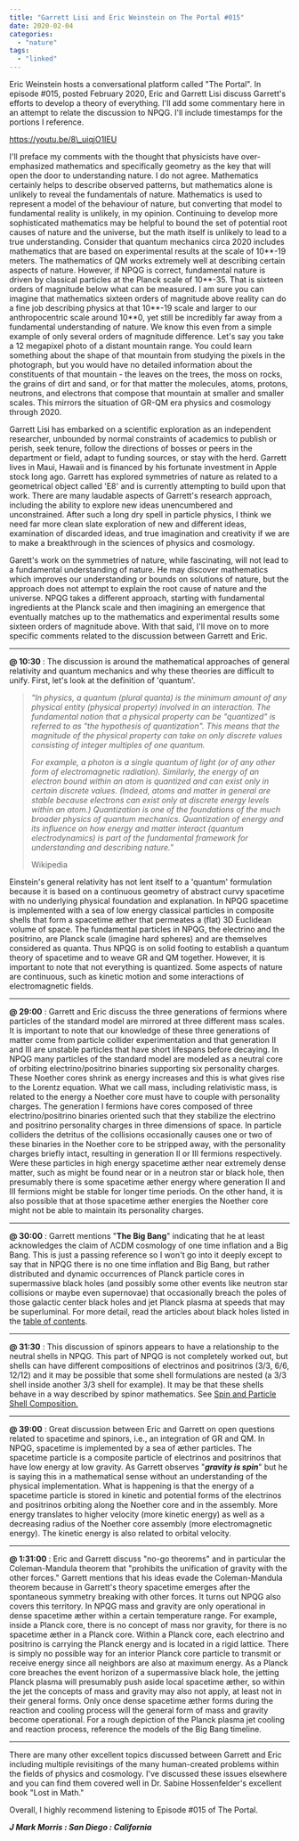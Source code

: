 ```yaml
---
title: "Garrett Lisi and Eric Weinstein on The Portal #015"
date: 2020-02-04
categories: 
  - "nature"
tags: 
  - "linked"
---
```


Eric Weinstein hosts a conversational platform called "The Portal". In episode #015, posted February 2020, Eric and Garrett Lisi discuss Garrett's efforts to develop a theory of everything. I'll add some commentary here in an attempt to relate the discussion to NPQG. I'll include timestamps for the portions I reference.

https://youtu.be/8\_uiqjO1IEU

I'll preface my comments with the thought that physicists have over-emphasized mathematics and specifically geometry as the key that will open the door to understanding nature. I do not agree. Mathematics certainly helps to describe observed patterns, but mathematics alone is unlikely to reveal the fundamentals of nature. Mathematics is used to represent a model of the behaviour of nature, but converting that model to fundamental reality is unlikely, in my opinion. Continuing to develop more sophisticated mathematics may be helpful to bound the set of potential root causes of nature and the universe, but the math itself is unlikely to lead to a true understanding. Consider that quantum mechanics circa 2020 includes mathematics that are based on experimental results at the scale of 10\*\*-19 meters. The mathematics of QM works extremely well at describing certain aspects of nature. However, if NPQG is correct, fundamental nature is driven by classical particles at the Planck scale of 10\*\*-35. That is sixteen orders of magnitude below what can be measured. I am sure you can imagine that mathematics sixteen orders of magnitude above reality can do a fine job describing physics at that 10\*\*-19 scale and larger to our anthropocentric scale around 10\*\*0, yet still be incredibly far away from a fundamental understanding of nature. We know this even from a simple example of only several orders of magnitude difference. Let's say you take a 12 megapixel photo of a distant mountain range. You could learn something about the shape of that mountain from studying the pixels in the photograph, but you would have no detailed information about the constituents of that mountain - the leaves on the trees, the moss on rocks, the grains of dirt and sand, or for that matter the molecules, atoms, protons, neutrons, and electrons that compose that mountain at smaller and smaller scales. This mirrors the situation of GR-QM era physics and cosmology through 2020.

Garrett Lisi has embarked on a scientific exploration as an independent researcher, unbounded by normal constraints of academics to publish or perish, seek tenure, follow the directions of bosses or peers in the department or field, adapt to funding sources, or stay with the herd. Garrett lives in Maui, Hawaii and is financed by his fortunate investment in Apple stock long ago. Garrett has explored symmetries of nature as related to a geometrical object called 'E8' and is currently attempting to build upon that work. There are many laudable aspects of Garrett's research approach, including the ability to explore new ideas unencumbered and unconstrained. After such a long dry spell in particle physics, I think we need far more clean slate exploration of new and different ideas, examination of discarded ideas, and true imagination and creativity if we are to make a breakthrough in the sciences of physics and cosmology.

Garett's work on the symmetries of nature, while fascinating, will not lead to a fundamental understanding of nature. He may discover mathematics which improves our understanding or bounds on solutions of nature, but the approach does not attempt to explain the root cause of nature and the universe. NPQG takes a different approach, starting with fundamental ingredients at the Planck scale and then imagining an emergence that eventually matches up to the mathematics and experimental results some sixteen orders of magnitude above. With that said, I'll move on to more specific comments related to the discussion between Garrett and Eric.

* * *

**@ 10:30** : The discussion is around the mathematical approaches of general relativity and quantum mechanics and why these theories are difficult to unify. First, let's look at the definition of 'quantum'.

> _"In physics, a quantum (plural quanta) is the minimum amount of any physical entity (physical property) involved in an interaction. The fundamental notion that a physical property can be "quantized" is referred to as "the hypothesis of quantization". This means that the magnitude of the physical property can take on only discrete values consisting of integer multiples of one quantum._
> 
> _For example, a photon is a single quantum of light (or of any other form of electromagnetic radiation). Similarly, the energy of an electron bound within an atom is quantized and can exist only in certain discrete values. (Indeed, atoms and matter in general are stable because electrons can exist only at discrete energy levels within an atom.) Quantization is one of the foundations of the much broader physics of quantum mechanics. Quantization of energy and its influence on how energy and matter interact (quantum electrodynamics) is part of the fundamental framework for understanding and describing nature."_
> 
> Wikipedia

Einstein's general relativity has not lent itself to a 'quantum' formulation because it is based on a continuous geometry of abstract curvy spacetime with no underlying physical foundation and explanation. In NPQG spacetime is implemented with a sea of low energy classical particles in composite shells that form a spacetime æther that permeates a (flat) 3D Euclidean volume of space. The fundamental particles in NPQG, the electrino and the positrino, are Planck scale (imagine hard spheres) and are themselves considered as quanta. Thus NPQG is on solid footing to establish a quantum theory of spacetime and to weave GR and QM together. However, it is important to note that not everything is quantized. Some aspects of nature are continuous, such as kinetic motion and some interactions of electromagnetic fields.

* * *

**@ 29:00** : Garrett and Eric discuss the three generations of fermions where particles of the standard model are mirrored at three different mass scales. It is important to note that our knowledge of these three generations of matter come from particle collider experimentation and that generation II and III are unstable particles that have short lifespans before decaying. In NPQG many particles of the standard model are modeled as a neutral core of orbiting electrino/positrino binaries supporting six personality charges. These Noether cores shrink as energy increases and this is what gives rise to the Lorentz equation. What we call mass, including relativistic mass, is related to the energy a Noether core must have to couple with personality charges. The generation I fermions have cores composed of three electrino/positrino binaries oriented such that they stabilize the electrino and positrino personality charges in three dimensions of space. In particle colliders the detritus of the collisions occasionally causes one or two of these binaries in the Noether core to be stripped away, with the personality charges briefly intact, resulting in generation II or III fermions respectively. Were these particles in high energy spacetime æther near extremely dense matter, such as might be found near or in a neutron star or black hole, then presumably there is some spacetime æther energy where generation II and III fermions might be stable for longer time periods. On the other hand, it is also possible that at those spacetime æther energies the Noether core might not be able to maintain its personality charges.

* * *

**@ 30:00** : Garrett mentions "**The Big Bang**" indicating that he at least acknowledges the claim of ΛCDM cosmology of one time inflation and a Big Bang. This is just a passing reference so I won't go into it deeply except to say that in NPQG there is no one time inflation and Big Bang, but rather distributed and dynamic occurrences of Planck particle cores in supermassive black holes (and possibly some other events like neutron star collisions or maybe even supernovae) that occasionally breach the poles of those galactic center black holes and jet Planck plasma at speeds that may be superluminal. For more detail, read the articles about black holes listed in the [table of contents](https://johnmarkmorris.com).

* * *

**@ 31:30** : This discussion of spinors appears to have a relationship to the neutral shells in NPQG. This part of NPQG is not completely worked out, but shells can have different compositions of electrinos and positrinos (3/3, 6/6, 12/12) and it may be possible that some shell formulations are nested (a 3/3 shell inside another 3/3 shell for example). It may be that these shells behave in a way described by spinor mathematics. See [Spin and Particle Shell Composition.](https://johnmarkmorris.com/2020/02/04/spin-and-particle-shell-composition/)

* * *

**@ 39:00** : Great discussion between Eric and Garrett on open questions related to spacetime and spinors, i.e., an integration of GR and QM. In NPQG, spacetime is implemented by a sea of æther particles. The spacetime particle is a composite particle of electrinos and positrinos that have low energy at low gravity. As Garrett observes "**_gravity is spin_**" but he is saying this in a mathematical sense without an understanding of the physical implementation. What is happening is that the energy of a spacetime particle is stored in kinetic and potential forms of the electrinos and positrinos orbiting along the Noether core and in the assembly. More energy translates to higher velocity (more kinetic energy) as well as a decreasing radius of the Noether core assembly (more electromagnetic energy). The kinetic energy is also related to orbital velocity.

* * *

**@ 1:31:00** : Eric and Garrett discuss "no-go theorems" and in particular the Coleman-Mandula theorem that "prohibits the unification of gravity with the other forces." Garrett mentions that his ideas evade the Coleman-Mandula theorem because in Garrett's theory spacetime emerges after the spontaneous symmetry breaking with other forces. It turns out NPQG also covers this territory. In NPQG mass and gravity are only operational in dense spacetime æther within a certain temperature range. For example, inside a Planck core, there is no concept of mass nor gravity, for there is no spacetime æther in a Planck core. Within a Planck core, each electrino and positrino is carrying the Planck energy and is located in a rigid lattice. There is simply no possible way for an interior Planck core particle to transmit or receive energy since all neighbors are also at maximum energy. As a Planck core breaches the event horizon of a supermassive black hole, the jetting Planck plasma will presumably push aside local spacetime æther, so within the jet the concepts of mass and gravity may also not apply, at least not in their general forms. Only once dense spacetime æther forms during the reaction and cooling process will the general form of mass and gravity become operational. For a rough depiction of the Planck plasma jet cooling and reaction process, reference the models of the Big Bang timeline.

* * *

There are many other excellent topics discussed between Garrett and Eric including multiple revisitings of the many human-created problems within the fields of physics and cosmology. I've discussed these issues elsewhere and you can find them covered well in Dr. Sabine Hossenfelder's excellent book "Lost in Math."

Overall, I highly recommend listening to Episode #015 of The Portal.

_**J Mark Morris : San Diego : California**_
